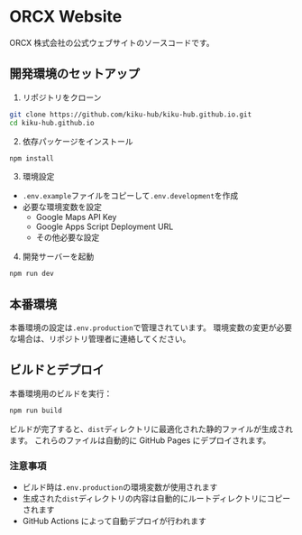 # ORCX Website

ORCX 株式会社の公式ウェブサイトのソースコードです。

## 開発環境のセットアップ

1. リポジトリをクローン

```bash
git clone https://github.com/kiku-hub/kiku-hub.github.io.git
cd kiku-hub.github.io
```

2. 依存パッケージをインストール

```bash
npm install
```

3. 環境設定

- `.env.example`ファイルをコピーして`.env.development`を作成
- 必要な環境変数を設定
  - Google Maps API Key
  - Google Apps Script Deployment URL
  - その他必要な設定

4. 開発サーバーを起動

```bash
npm run dev
```

## 本番環境

本番環境の設定は`.env.production`で管理されています。
環境変数の変更が必要な場合は、リポジトリ管理者に連絡してください。

## ビルドとデプロイ

本番環境用のビルドを実行：

```bash
npm run build
```

ビルドが完了すると、`dist`ディレクトリに最適化された静的ファイルが生成されます。
これらのファイルは自動的に GitHub Pages にデプロイされます。

### 注意事項

- ビルド時は`.env.production`の環境変数が使用されます
- 生成された`dist`ディレクトリの内容は自動的にルートディレクトリにコピーされます
- GitHub Actions によって自動デプロイが行われます
